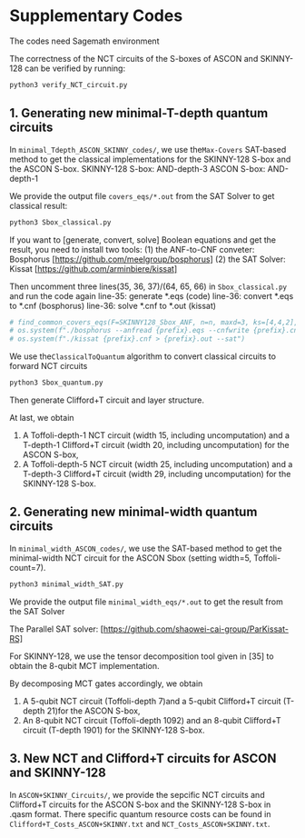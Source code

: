 # Supplementary Codes

The codes need Sagemath environment

The correctness of the NCT circuits of the S-boxes of ASCON and SKINNY-128 can be verified by running:

```sh
python3 verify_NCT_circuit.py
```
## 1. Generating new minimal-T-depth quantum circuits

In `minimal_Tdepth_ASCON_SKINNY_codes/`, we use the`Max-Covers` SAT-based method to get the classical implementations for the SKINNY-128 S-box and the ASCON S-box.
SKINNY-128 S-box: AND-depth-3
ASCON S-box:    AND-depth-1

We provide the output file `covers_eqs/*.out` from the SAT Solver to get classical result:

```sh
python3 Sbox_classical.py
```

If you want to [generate, convert, solve] Boolean equations and get the result, you need to install two tools:
(1) the ANF-to-CNF conveter: Bosphorus
    [https://github.com/meelgroup/bosphorus]
(2) the SAT Solver: Kissat
    [https://github.com/arminbiere/kissat]

Then uncomment three lines(35, 36, 37)/(64, 65, 66) in `Sbox_classical.py` and run the code again
line-35: generate *.eqs         (code)
line-36: convert *.eqs to *.cnf (bosphorus)
line-36: solve *.cnf to *.out   (kissat)

```py
# find_common_covers_eqs(F=SKINNY128_Sbox_ANF, n=n, maxd=3, ks=[4,4,2], BA=BA, M=M, prefix=prefix)
# os.system(f"./bosphorus --anfread {prefix}.eqs --cnfwrite {prefix}.cnf --verb 0")
# os.system(f"./kissat {prefix}.cnf > {prefix}.out --sat")
```

We use the`ClassicalToQuantum` algorithm to convert classical circuits to forward NCT circuits

```sh
python3 Sbox_quantum.py
```

Then generate Clifford+T circuit and layer structure.

At last, we obtain 

1) A Toffoli-depth-1 NCT circuit (width 15, including uncomputation) and a T-depth-1 Clifford+T circuit (width 20, including uncomputation) for the ASCON S-box,
2) A Toffoli-depth-5 NCT circuit (width 25, including uncomputation) and a T-depth-3 Clifford+T circuit (width 29, including uncomputation) for the SKINNY-128 S-box.

## 2. Generating new minimal-width quantum circuits

In  `minimal_width_ASCON_codes/`, we use the SAT-based method to get the minimal-width NCT circuit for the ASCON Sbox (setting width=5, Toffoli-count=7).

```sh
python3 minimal_width_SAT.py
```

We provide the output file `minimal_width_eqs/*.out` to get the result from the SAT Solver

The Parallel SAT solver: [https://github.com/shaowei-cai-group/ParKissat-RS]



For SKINNY-128, we use the tensor decomposition tool given in [35] to obtain the 8-qubit MCT implementation. 



By decomposing MCT gates accordingly,  we obtain 

1) A 5-qubit NCT circuit (Toffoli-depth 7)and a 5-qubit Clifford+T circuit (T-depth 21)for the ASCON S-box,
2) An 8-qubit NCT circuit (Toffoli-depth 1092) and an 8-qubit Clifford+T circuit (T-depth 1901) for the SKINNY-128 S-box.

## 3. New NCT and Clifford+T circuits for ASCON and SKINNY-128

In  `ASCON+SKINNY_Circuits/`, we provide the sepcific NCT circuits and Clifford+T circuits for the ASCON S-box and the SKINNY-128 S-box in .qasm format. There specific quantum resource costs can be found in `Clifford+T_Costs_ASCON+SKINNY.txt` and `NCT_Costs_ASCON+SKINNY.txt`.

